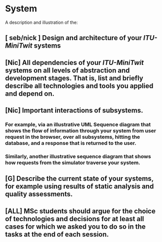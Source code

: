 # System

A description and illustration of the:

## [ seb/nick ] Design and architecture of your _ITU-MiniTwit_ systems


## [Nic] All dependencies of your _ITU-MiniTwit_ systems on all levels of abstraction and development stages. That is, list and briefly describe all technologies and tools you applied and depend on.


## [Nic] Important interactions of subsystems.
###     For example, via an illustrative UML Sequence diagram that shows the flow of information through your system from user request in the browser, over all subsystems, hitting the database, and a response that is returned to the user.
###   Similarly, another illustrative sequence diagram that shows how requests from the simulator traverse your system.



## [G] Describe the current state of your systems, for example using results of static analysis and quality assessments.



## [ALL] MSc students should argue for the choice of technologies and decisions for at least all cases for which we asked you to do so in the tasks at the end of each session.

